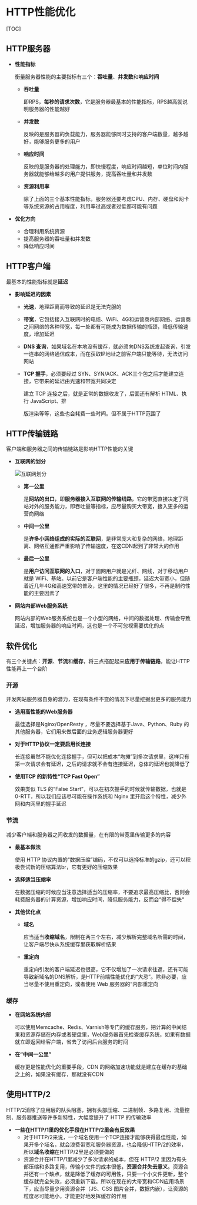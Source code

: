 # HTTP性能优化

[TOC]

## HTTP服务器

- **性能指标**

  衡量服务器性能的主要指标有三个：**吞吐量**、**并发数**和**响应时间**

  - **吞吐量**

    即RPS，**每秒的请求次数**，它是服务器最基本的性能指标，RPS越高就说明服务器的性能越好

  - **并发数**

    反映的是服务器的负载能力，服务器能够同时支持的客户端数量，越多越好，能够服务更多的用户

  - **响应时间**

    反映的是服务器的处理能力，即快慢程度，响应时间越短，单位时间内服务器就能够给越多的用户提供服务，提高吞吐量和并发数

  - **资源利用率**

    除了上面的三个基本性能指标，服务器还要考虑CPU、内存、硬盘和网卡等系统资源的占用程度，利用率过高或者过低都可能有问题

- **优化方向**
  - 合理利用系统资源
  - 提高服务器的吞吐量和并发数
  - 降低响应时间



## HTTP客户端

最基本的性能指标就是**延迟**

- **影响延迟的因素**

  - **光速**，地理距离而导致的延迟是无法克服的

  - **带宽**，它包括接入互联网时的电缆、WiFi、4G和运营商内部网络、运营商之间网络的各种带宽，每一处都有可能成为数据传输的瓶颈，降低传输速度，增加延迟

  - **DNS 查询**，如果域名在本地没有缓存，就必须向DNS系统发起查询，引发一连串的网络通信成本，而在获取IP地址之前客户端只能等待，无法访问网站

  - **TCP 握手**，必须要经过 SYN、SYN/ACK、ACK三个包之后才能建立连接，它带来的延迟由光速和带宽共同决定

    建立 TCP 连接之后，就是正常的数据收发了，后面还有解析 HTML、执行 JavaScript、排

    版渲染等等，这些也会耗费一些时间。但不属于HTTP范围了



## HTTP传输链路

客户端和服务器之间的传输链路是影响HTTP性能的关键

- **互联网的划分**

  ![互联网划分](F:\前端笔记\studyNote\images\互联网划分.jpg)

  - **第一公里**

    是**网站的出口**，即**服务器接入互联网的传输线路**，它的带宽直接决定了网站对外的服务能力，即吞吐量等指标，应尽量购买大带宽，接入更多的运营商网络

  - **中间一公里**

    是**许多小网络组成的实际的互联网**，是非常庞大和复杂的网络，地理距离、网络互通都严重影响了传输速度，在这CDN起到了非常大的作用

  - **最后一公里**

    是**用户访问互联网的入口**，对于固网用户就是光纤、网线，对于移动用户就是 WiFi、基站。以前它是客户端性能的主要瓶颈，延迟大带宽小，但随着近几年4G和高速宽带的普及，这里的情况已经好了很多，不再是制约性能的主要因素了

- **网站内部Web服务系统**

  网站内部的Web服务系统也是一个小型的网络，中间的数据处理、传输会导致延迟，增加服务器的响应时间，这也是一个不可忽视需要优化的点



## 软件优化

有三个关键点：**开源**、**节流**和**缓存**，将三点搭配起来**应用于传输链路**，能让HTTP性能再上一个台阶



### 开源

开发网站服务器自身的潜力，在现有条件不变的情况下尽量挖掘出更多的服务能力

- **选用高性能的Web服务器**

  最佳选择是Nginx/OpenResty ，尽量不要选择基于Java、Python、Ruby 的其他服务器，它们用来做后面的业务逻辑服务器更好

- **对于HTTP协议一定要启用长连接**

  长连接虽然不能优化连接握手，但可以把成本“均摊”到多次请求里，这样只有第一次请求会有延迟，之后的请求就不会有连接延迟，总体的延迟也就降低了

- **使用TCP 的新特性“TCP Fast Open”**

  效果类似 TLS 的“False Start”，可以在初次握手的时候就传输数据，也就是0-RTT，所以我们应该尽可能在操作系统和 Nginx 里开启这个特性，减少外网和内网里的握手延迟



### 节流

减少客户端和服务器之间收发的数据量，在有限的带宽里传输更多的内容

- **最基本做法**

  使用 HTTP 协议内置的“数据压缩”编码，不仅可以选择标准的gzip，还可以积极尝试新的压缩算法br，它有更好的压缩效果

- **选择适当压缩率**

  在数据压缩的时候应当注意选择适当的压缩率，不要追求最高压缩比，否则会耗费服务器的计算资源，增加响应时间，降低服务能力，反而会“得不偿失“

- **其他优化点**

  - **域名**

    应当适当**收缩域名**，限制在两三个左右，减少解析完整域名所需的时间，让客户端尽快从系统缓存里获取解析结果

  - **重定向**

    重定向引发的客户端延迟也很高，它不仅增加了一次请求往返，还有可能导致新域名的DNS解析，是HTTP前端性能优化的“大忌”。除非必要，应当尽量不使用重定向，或者使用 Web 服务器的“内部重定向



### 缓存

- **在网站系统内部**

  可以使用Memcache、Redis、Varnish等专门的缓存服务，把计算的中间结果和资源存储在内存或者硬盘里，Web服务器首先检查缓存系统，如果有数据就立即返回给客户端，省去了访问后台服务的时间

- **在“中间一公里”**

  缓存更是性能优化的重要手段，CDN 的网络加速功能就是建立在缓存的基础之上的，如果没有缓存，那就没有CDN



## 使用HTTP/2

HTTP/2消除了应用层的队头阻塞，拥有头部压缩、二进制帧、多路复用、流量控制、服务器推送等许多新特性，大幅度提升了 HTTP 的传输效率

- **一些在HTTP/1里的优化手段在HTTP/2里会有反效果**
  - 对于HTTP/2来说，一个域名使用一个TCP连接才能够获得最佳性能，如果开多个域名，就会浪费带宽和服务器资源，也会降低HTTP/2的效率，所以**域名收缩**在HTTP/2里是必须要做的
  - 资源合并在HTTP/1里减少了多次请求的成本，但在 HTTP/2 里因为有头部压缩和多路复用，传输小文件的成本很低，**资源合并失去意义**。资源合并还有一个缺点，就是降低了缓存的可用性，只要一个小文件更新，整个缓存就完全失效，必须重新下载。所以在现在的大带宽和CDN应用场景下，应当尽量少用资源合并（JS、CSS 图片合并，数据内嵌），让资源的粒度尽可能地小，才能更好地发挥缓存的作用